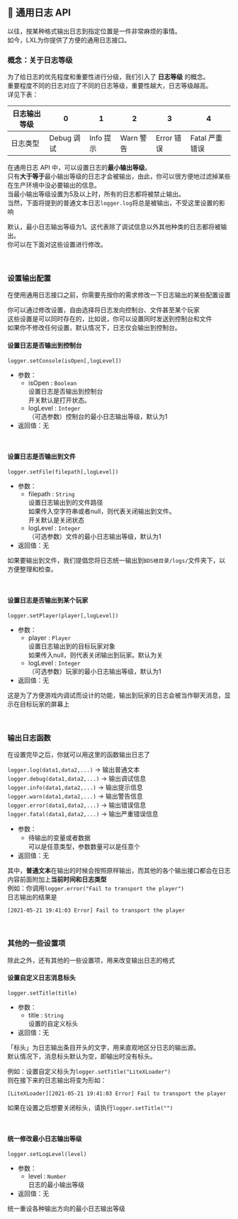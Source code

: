 ## 📅 通用日志 API

以往，按某种格式输出日志到指定位置是一件非常麻烦的事情。  
如今，LXL为你提供了方便的通用日志接口。  

### 概念：关于日志等级

为了给日志的优先程度和重要性进行分级，我们引入了 **日志等级** 的概念。  
重要程度不同的日志对应了不同的日志等级，重要性越大，日志等级越高。  
详见下表：

| 日志输出等级 | 0          | 1         | 2         | 3          | 4              |
| ------------ | ---------- | --------- | --------- | ---------- | -------------- |
| 日志类型     | Debug 调试 | Info 提示 | Warn 警告 | Error 错误 | Fatal 严重错误 |

在通用日志 API 中，可以设置日志的**最小输出等级**。  
只有**大于等于**最小输出等级的日志才会被输出，由此，你可以很方便地过滤掉某些在生产环境中没必要输出的信息。  
当最小输出等级设置为5及以上时，所有的日志都将被禁止输出。  
当然，下面将提到的普通文本日志`logger.log`将总是被输出，不受这里设置的影响

默认，最小日志输出等级为1。这代表除了调试信息以外其他种类的日志都将被输出。  
你可以在下面对这些设置进行修改。

<br>

### 设置输出配置

在使用通用日志接口之前，你需要先按你的需求修改一下日志输出的某些配置设置

你可以通过修改设置，自由选择将日志发向控制台、文件甚至某个玩家  
这些设置是可以同时存在的，比如说，你可以设置同时发送到控制台和文件  
如果你不修改任何设置，默认情况下，日志仅会输出到控制台。

#### 设置日志是否输出到控制台

`logger.setConsole(isOpen[,logLevel])`

- 参数：
  - isOpen : `Boolean`  
    设置日志是否输出到控制台  
    开关默认是打开状态。
  - logLevel : `Integer`  
    （可选参数）控制台的最小日志输出等级，默认为1  
- 返回值：无

<br>

#### 设置日志是否输出到文件

`logger.setFile(filepath[,logLevel])`

- 参数：
  - filepath : `String`  
    设置日志输出到的文件路径  
    如果传入空字符串或者null，则代表关闭输出到文件。  
    开关默认是关闭状态
  - logLevel : `Integer`  
    （可选参数）文件的最小日志输出等级，默认为1  
- 返回值：无

如果要输出到文件，我们提倡您将日志统一输出到`BDS根目录/logs/`文件夹下，以方便整理和检查。

<br>

#### 设置日志是否输出到某个玩家

`logger.setPlayer(player[,logLevel])`

- 参数：
  - player : `Player`  
    设置日志输出到的目标玩家对象  
    如果传入null，则代表关闭输出到玩家。默认为关
  - logLevel : `Integer`  
    （可选参数）玩家的最小日志输出等级，默认为1    
- 返回值：无

这是为了方便游戏内调试而设计的功能，输出到玩家的日志会被当作聊天消息，显示在目标玩家的屏幕上

<br>

 ### 输出日志函数

在设置完毕之后，你就可以用这里的函数输出日志了

`logger.log(data1,data2,...)` -> 输出普通文本  
`logger.debug(data1,data2,...)` -> 输出调试信息  
`logger.info(data1,data2,...)`  -> 输出提示信息  
`logger.warn(data1,data2,...)`  -> 输出警告信息  
`logger.error(data1,data2,...)`  -> 输出错误信息  
`logger.fatal(data1,data2,...)`  -> 输出严重错误信息

- 参数：
  - 待输出的变量或者数据  
    可以是任意类型，参数数量可以是任意个
- 返回值：无

其中，**普通文本**在输出的时候会按照原样输出，而其他的各个输出接口都会在日志内容前面附加上**当前时间和日志类型**  
例如：你调用`logger.error("Fail to transport the player")`  
日志输出的结果是 

```
[2021-05-21 19:41:03 Error] Fail to transport the player
```

<br>

### 其他的一些设置项

除此之外，还有其他的一些设置项，用来改变输出日志的格式

#### 设置自定义日志消息标头  

`logger.setTitle(title)`

- 参数：
  - title : `String`  
    设置的自定义标头
- 返回值：无

「标头」为日志输出条目开头的文字，用来直观地区分日志的输出源。  
默认情况下，消息标头默认为空，即输出时没有标头。

例如：设置自定义标头为`logger.setTitle("LiteXLoader")`  
则在接下来的日志输出将变为形如：  

```
[LiteXLoader][2021-05-21 19:41:03 Error] Fail to transport the player
```

如果在设置之后想要关闭标头，请执行`logger.setTitle("")`

<br>

#### 统一修改最小日志输出等级

`logger.setLogLevel(level)`

- 参数：
  - level : `Number`  
    日志的最小输出等级    
- 返回值：无

统一重设各种输出方向的最小日志输出等级  

<br>